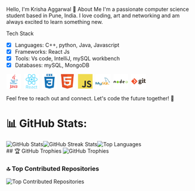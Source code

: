 Hello, I'm Krisha Aggarwal 👋
About Me
I'm a passionate computer science student based in Pune, India. I love coding, art and networking and am always excited to learn something new.

Tech Stack
- [x] Languages: C++, python, Java, Javascript
- [x] Frameworks: React Js
- [x] Tools: Vs code, IntelliJ, mySQL workbench
- [x] Databases: mySQL, MongoDB

 <div>
  <img src="https://github.com/devicons/devicon/blob/master/icons/java/java-original-wordmark.svg" title="Java" alt="Java" width="40" height="40"/>&nbsp;
  <img src="https://github.com/devicons/devicon/blob/master/icons/react/react-original-wordmark.svg" title="React" alt="React" width="40" height="40"/>&nbsp;
  <img src="https://github.com/devicons/devicon/blob/master/icons/css3/css3-plain-wordmark.svg"  title="CSS3" alt="CSS" width="40" height="40"/>&nbsp;
  <img src="https://github.com/devicons/devicon/blob/master/icons/html5/html5-original.svg" title="HTML5" alt="HTML" width="40" height="40"/>&nbsp;
  <img src="https://github.com/devicons/devicon/blob/master/icons/javascript/javascript-original.svg" title="JavaScript" alt="JavaScript" width="40" height="40"/>&nbsp;
  <img src="https://github.com/devicons/devicon/blob/master/icons/mysql/mysql-original-wordmark.svg" title="MySQL"  alt="MySQL" width="40" height="40"/>&nbsp;
  <img src="https://github.com/devicons/devicon/blob/master/icons/nodejs/nodejs-original-wordmark.svg" title="NodeJS" alt="NodeJS" width="40" height="40"/>&nbsp;
  <img src="https://github.com/devicons/devicon/blob/master/icons/git/git-original-wordmark.svg" title="Git" **alt="Git" width="40" height="40"/>
</div>

Feel free to reach out and connect. Let's code the future together! 🚀

# 📊 GitHub Stats:
<div>
  <img align="left" src="https://github-readme-stats.vercel.app/api?username=Krisha-cmd&theme=tokyonight&hide_border=true&include_all_commits=true&count_private=true" alt="GitHub Stats">
  <img align="left" src="https://github-readme-streak-stats.herokuapp.com/?user=Krisha-cmd&theme=tokyonight&hide_border=true" alt="GitHub Streak Stats">
  <img src="https://github-readme-stats.vercel.app/api/top-langs/?username=Krisha-cmd&theme=tokyonight&hide_border=true&include_all_commits=true&count_private=true&layout=compact" alt="Top Languages">
</div>

<div>
 ## 🏆 GitHub Trophies
  <img src="https://github-profile-trophy.vercel.app/?username=Krisha-cmd&theme=gruvbox&no-frame=true&no-bg=false&margin-w=4" alt="GitHub Trophies">
</div>

### 🔝 Top Contributed Repositories
<img src="https://github-contributor-stats.vercel.app/api?username=Krisha-cmd&limit=5&theme=tokyonight&hide_border=true&combine_all_yearly_contributions=true" alt="Top Contributed Repositories">
